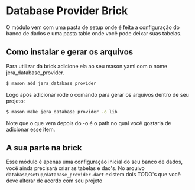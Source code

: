 # Database Provider Brick

O módulo vem com uma pasta de setup onde é feita a configuração do banco de dados e uma pasta table onde você pode deixar suas tabelas. <br>

## Como instalar e gerar os arquivos

Para utilizar da brick adicione ela ao seu mason.yaml com o nome jera_database_provider.

```bash
$ mason add jera_database_provider
```

Logo após adicionar rode o comando para gerar os arquivos dentro de seu projeto:
```bash
$ mason make jera_database_provider -o lib
```
Note que o que vem depois do -o é o path no qual você gostaria de adicionar esse item.

## A sua parte na brick
Esse módulo é apenas uma configuração inicial do seu banco de dados, você ainda precisará criar as tabelas e dao's. No arquivo ```database/setup/database_provider.dart``` existem dois TODO's que você deve alterar de acordo com seu projeto
